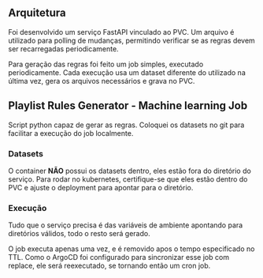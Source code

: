 ## Arquitetura

Foi desenvolvido um serviço FastAPI vinculado ao PVC. Um arquivo é utilizado para polling de mudanças, permitindo verificar se as regras devem ser recarregadas periodicamente.

Para geração das regras foi feito um job simples, executado periodicamente. Cada execução usa um dataset diferente do utilizado na última vez, gera os arquivos necessários e grava no PVC.

## Playlist Rules Generator - Machine learning Job

Script python capaz de gerar as regras. Coloquei os datasets no git para facilitar a execução do job localmente.

### Datasets

O container **NÃO** possui os datasets dentro, eles estão fora do diretório do serviço. Para rodar no kubernetes, certifique-se que eles estão dentro do PVC e ajuste o deployment para apontar para o diretório.

### Execução

Tudo que o serviço precisa é das variáveis de ambiente apontando para diretórios válidos, todo o resto será gerado.

O job executa apenas uma vez, e é removido apos o tempo especificado no TTL. Como o ArgoCD foi configurado para sincronizar esse job com replace, ele será reexecutado, se tornando então um cron job.